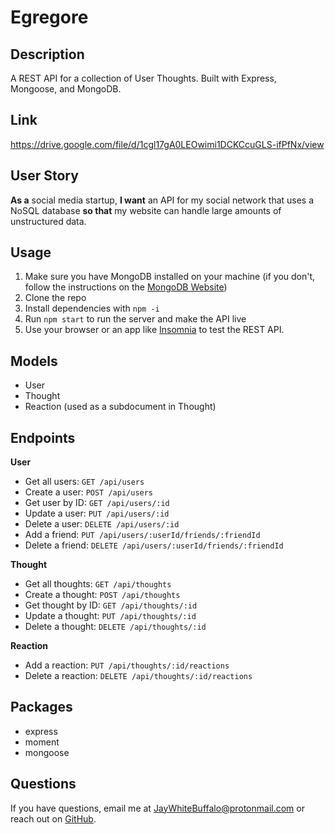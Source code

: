 # Egregore

## Description
A REST API for a collection of User Thoughts. Built with Express, Mongoose, and MongoDB.

## Link
https://drive.google.com/file/d/1cgl17gA0LEOwimi1DCKCcuGLS-ifPfNx/view

## User Story
**As a** social media startup, **I want** an API for my social network that uses a NoSQL database **so that** my website can handle large amounts of unstructured data.

## Usage
1. Make sure you have MongoDB installed on your machine (if you don't, follow the instructions on the [MongoDB Website](https://docs.mongodb.com/manual/installation/))
2. Clone the repo
3. Install dependencies with `npm -i`
4. Run `npm start` to run the server and make the API live
5. Use your browser or an app like [Insomnia](https://insomnia.rest/) to test the REST API.

## Models
- User
- Thought
- Reaction (used as a subdocument in Thought)

## Endpoints
**User**
- Get all users:        `GET /api/users`
- Create a user:        `POST /api/users`
- Get user by ID:       `GET /api/users/:id`
- Update a user:        `PUT /api/users/:id`
- Delete a user:        `DELETE /api/users/:id`
- Add a friend:         `PUT /api/users/:userId/friends/:friendId`
- Delete a friend:      `DELETE /api/users/:userId/friends/:friendId`

**Thought**
- Get all thoughts:     `GET /api/thoughts`
- Create a thought:     `POST /api/thoughts`
- Get thought by ID:    `GET /api/thoughts/:id`
- Update a thought:     `PUT /api/thoughts/:id`
- Delete a thought:     `DELETE /api/thoughts/:id`

**Reaction**
- Add a reaction:       `PUT /api/thoughts/:id/reactions`
- Delete a reaction:    `DELETE /api/thoughts/:id/reactions`

## Packages
- express
- moment
- mongoose

## Questions
If you have questions, email me at [JayWhiteBuffalo@protonmail.com](mailto:JayWhiteBuffalo@protonmail.com) or reach out on [GitHub](https://www.github.com/JayWhiteBuffalo).